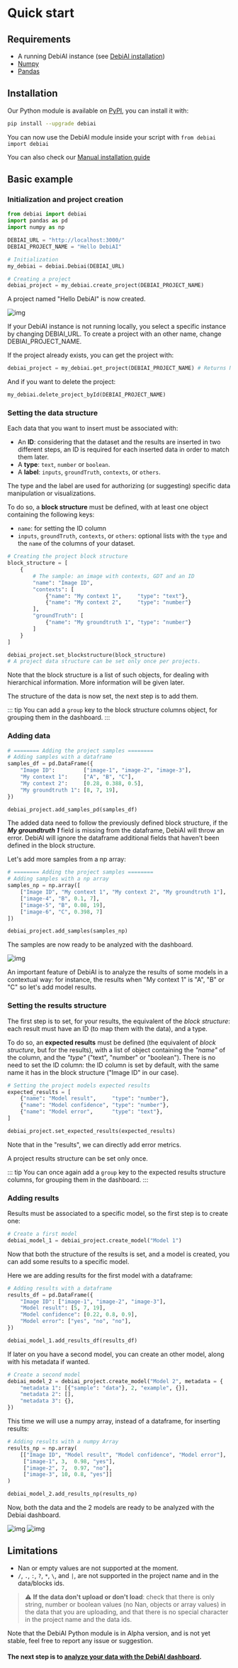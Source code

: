 # Quick start

## Requirements

- A running DebiAI instance (see [DebiAI installation](../../introduction/gettingStarted/installation/README.md))
- [Numpy](https://www.numpy.org/install)
- [Pandas](https://pandas.pydata.org/pandas-docs/stable/install.html)

## Installation

Our Python module is available on [PyPI](https://pypi.org/project/debiai/), you can install it with:

```bash
pip install --upgrade debiai
```

You can now use the DebiAI module inside your script with `from debiai import debiai`

You can also check our [Manual installation guide](./installation/manual.html)

## Basic example

### Initialization and project creation

```python
from debiai import debiai
import pandas as pd
import numpy as np

DEBIAI_URL = "http://localhost:3000/"
DEBIAI_PROJECT_NAME = "Hello DebiAI"

# Initialization
my_debiai = debiai.Debiai(DEBIAI_URL)

# Creating a project
debiai_project = my_debiai.create_project(DEBIAI_PROJECT_NAME)
```

A project named "Hello DebiAI" is now created.

![img](./helloDebiai/HelloDebiAI_1.png)

If your DebiAI instance is not running locally, you select a specific instance by changing DEBIAI_URL. To create a project with an other name, change DEBIAI_PROJECT_NAME.

If the project already exists, you can get the project with:

```python
debiai_project = my_debiai.get_project(DEBIAI_PROJECT_NAME) # Returns None if the project doesn't exist
```

And if you want to delete the project:

```python
my_debiai.delete_project_byId(DEBIAI_PROJECT_NAME)
```

### Setting the data structure

Each data that you want to insert must be associated with:

- An **ID**: considering that the dataset and the results are inserted in two different steps, an ID is required for each inserted data in order to match them later.
- A **type**: `text`, `number` or `boolean`.
- A **label**: `inputs`, `groundTruth`, `contexts`, or `others`.

The type and the label are used for authorizing (or suggesting) specific data manipulation or visualizations.

To do so, a **block structure** must be defined, with at least one object containing the following keys:

- `name`: for setting the ID column
- `inputs`, `groundTruth`, `contexts`, or `others`: optional lists with the `type` and the `name` of the columns of your dataset.

```python
# Creating the project block structure
block_structure = [
    {
        # The sample: an image with contexts, GDT and an ID
        "name": "Image ID",
        "contexts": [
            {"name": "My context 1",     "type": "text"},
            {"name": "My context 2",     "type": "number"}
        ],
        "groundTruth": [
            {"name": "My groundtruth 1", "type": "number"}
        ]
    }
]

debiai_project.set_blockstructure(block_structure)
# A project data structure can be set only once per projects.
```

Note that the block structure is a list of such objects, for dealing with hierarchical information. More information will be given later.

The structure of the data is now set, the next step is to add them.

::: tip
You can add a `group` key to the block structure columns object, for grouping them in the dashboard.
:::

### Adding data

```python
# ======== Adding the project samples ========
# Adding samples with a dataframe
samples_df = pd.DataFrame({
    "Image ID":         ["image-1", "image-2", "image-3"],
    "My context 1":     ["A", "B", "C"],
    "My context 2":     [0.28, 0.388, 0.5],
    "My groundtruth 1": [8, 7, 19],
})

debiai_project.add_samples_pd(samples_df)
```

The added data need to follow the previously defined block structure, if the **_My groundtruth 1_** field is missing from the dataframe, DebiAI will throw an error. DebiAI will ignore the dataframe additional fields that haven't been defined in the block structure.

Let's add more samples from a np array:

```python
# ======== Adding the project samples ========
# Adding samples with a np array
samples_np = np.array([
    ["Image ID", "My context 1", "My context 2", "My groundtruth 1"],
    ["image-4", "B", 0.1, 7],
    ["image-5", "B", 0.08, 19],
    ["image-6", "C", 0.398, 7]
])

debiai_project.add_samples(samples_np)
```

The samples are now ready to be analyzed with the dashboard.

![img](./helloDebiai/HelloDebiAI_2.png)

An important feature of DebiAI is to analyze the results of some models in a contextual way: for instance, the results when "My context 1" is "A", "B" or "C" so let's add model results.

### Setting the results structure

The first step is to set, for your results, the equivalent of the _block structure_: each result must have an ID (to map them with the data), and a type.

To do so, an **expected results** must be defined (the equivalent of _block structure_, but for the results), with a list of object containing the _"name"_ of the column, and the _"type"_ ("text", "number" or "boolean"). There is no need to set the ID column: the ID column is set by default, with the same name it has in the block structure ("Image ID" in our case).

```python
# Setting the project models expected results
expected_results = [
    {"name": "Model result",     "type": "number"},
    {"name": "Model confidence", "type": "number"},
    {"name": "Model error",      "type": "text"},
]

debiai_project.set_expected_results(expected_results)
```

Note that in the "results", we can directly add error metrics.

A project results structure can be set only once.

::: tip
You can once again add a `group` key to the expected results structure columns, for grouping them in the dashboard.
:::

### Adding results

Results must be associated to a specific model, so the first step is to create one:

```python
# Create a first model
debiai_model_1 = debiai_project.create_model("Model 1")
```

Now that both the structure of the results is set, and a model is created, you can add some results to a specific model.

Here we are adding results for the first model with a dataframe:

```python
# Adding results with a dataframe
results_df = pd.DataFrame({
    "Image ID": ["image-1", "image-2", "image-3"],
    "Model result": [5, 7, 19],
    "Model confidence": [0.22, 0.8, 0.9],
    "Model error": ["yes", "no", "no"],
})

debiai_model_1.add_results_df(results_df)
```

If later on you have a second model, you can create an other model, along with his metadata if wanted.

```python
# Create a second model
debiai_model_2 = debiai_project.create_model("Model 2", metadata = {
    "metadata 1": [{"sample": "data"}, 2, "example", {}],
    "metadata 2": [],
    "metadata 3": {},
})
```

This time we will use a numpy array, instead of a dataframe, for inserting results:

```python
# Adding results with a numpy Array
results_np = np.array(
    [["Image ID", "Model result", "Model confidence", "Model error"],
     ["image-1", 3,  0.98, "yes"],
     ["image-2", 7,  0.97, "no"],
     ["image-3", 10, 0.8, "yes"]]
)

debiai_model_2.add_results_np(results_np)
```

Now, both the data and the 2 models are ready to be analyzed with the Debiai dashboard.

![img](./helloDebiai/HelloDebiAI_5.png)
![img](./helloDebiai/HelloDebiAI_4.png)

## Limitations

- Nan or empty values are not supported at the moment.
- `/`, `.`, `:`, `?`, `*`, `\`, and `|`, are not supported in the project name and in the data/blocks ids.

> :warning: **If the data don't upload or don't load**: check that there is only string, number or boolean values (no Nan, objects or array values) in the data that you are uploading, and that there is no special character in the project name and the data ids.

Note that the DebiAI Python module is in Alpha version, and is not yet stable, feel free to report any issue or suggestion.

#### The next step is to [analyze your data with the DebiAI dashboard](../../dashboard/README.md).
